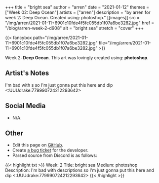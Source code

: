 +++
title =       "bright sea"
author =      "arren"
date =        "2021-01-12"
themes =      ["Week 02: Deep Ocean"]
artists =     ["arren"]
description = "by arren for week 2: Deep Ocean. Created using: photoshop."
[[images]]
              src = "/img/arren/2021-01-11+6901c10fde4f5fc055db1f07a6be3282.jpg"
              href = "/blog/arren-week-2-d908"
              alt = "bright sea"
              stretch = "cover"
+++


{{< fancybox path="/img/arren/2021-01-11+6901c10fde4f5fc055db1f07a6be3282.jpg" file="/img/arren/2021-01-11+6901c10fde4f5fc055db1f07a6be3282.jpg" >}}


Week 2: **Deep Ocean**. This art was lovingly created using: **photoshop**.

## Artist's Notes

I'm bad with s so I'm just gonna put this here and dip <:UUUdrake:779990724212293642>

## Social Media

- N/A.

## Other

- Edit this page on [GitHub](https://github.com/teaminkling/web-refresh/edit/main/blog/content/blog/arren-week-2-d908.md).
- Create [a bug ticket](https://github.com/teaminkling/web-refresh/issues/new?assignees=&labels=bug&template=problem-report.md&title=) for the developer.
- Parsed source from Discord is as follows:

{{< highlight txt >}}
Week: 2
Title: bright sea
Medium: photoshop
Description: I'm bad with descriptions so I'm just gonna put this here and dip <:UUUdrake:779990724212293642>
{{< /highlight >}}